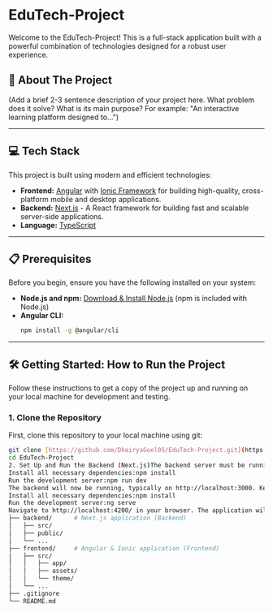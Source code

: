 # EduTech-Project

Welcome to the EduTech-Project! This is a full-stack application built with a powerful combination of technologies designed for a robust user experience.

## 🚀 About The Project

(Add a brief 2-3 sentence description of your project here. What problem does it solve? What is its main purpose? For example: "An interactive learning platform designed to...")

---

## 💻 Tech Stack

This project is built using modern and efficient technologies:

* **Frontend:** [Angular](https://angular.io/) with [Ionic Framework](https://ionicframework.com/) for building high-quality, cross-platform mobile and desktop applications.
* **Backend:** [Next.js](https://nextjs.org/) - A React framework for building fast and scalable server-side applications.
* **Language:** [TypeScript](https://www.typescriptlang.org/)

---

## 📋 Prerequisites

Before you begin, ensure you have the following installed on your system:

* **Node.js and npm:** [Download & Install Node.js](https://nodejs.org/en/download/) (npm is included with Node.js)
* **Angular CLI:**
    ```sh
    npm install -g @angular/cli
    ```

---

## 🛠️ Getting Started: How to Run the Project

Follow these instructions to get a copy of the project up and running on your local machine for development and testing.

### 1. Clone the Repository

First, clone this repository to your local machine using git:

```sh
git clone [https://github.com/DhairyaGoel05/EduTech-Project.git](https://github.com/DhairyaGoel05/EduTech-Project.git)
cd EduTech-Project
2. Set Up and Run the Backend (Next.js)The backend server must be running for the frontend to make API calls.Navigate to the backend directory:cd backend
Install all necessary dependencies:npm install
Run the development server:npm run dev
The backend will now be running, typically on http://localhost:3000. Keep this terminal open.3. Set Up and Run the Frontend (Angular with Ionic)Open a new, separate terminal window and follow these steps.Navigate to the frontend directory from the project root:cd frontend
Install all necessary dependencies:npm install
Run the development server:ng serve
Navigate to http://localhost:4200/ in your browser. The application will automatically reload if you make any changes to the source files.✨ Project StructureThe repository is organized into two main folders for the frontend and backend.EduTech-Project/
├── backend/      # Next.js application (Backend)
│   ├── src/
│   ├── public/
│   └── ...
├── frontend/     # Angular & Ionic application (Frontend)
│   ├── src/
│   │   ├── app/
│   │   ├── assets/
│   │   └── theme/
│   └── ...
├── .gitignore
└── README.md
